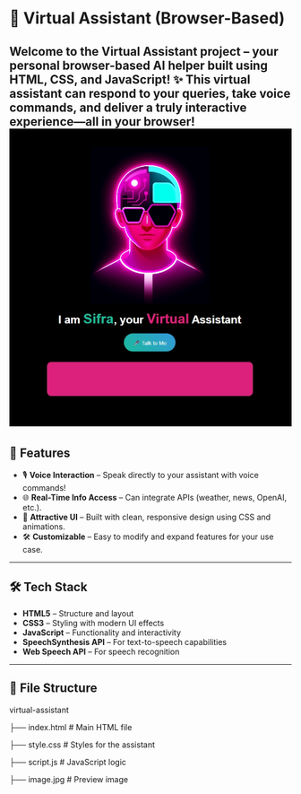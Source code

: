 # 🤖 Virtual Assistant (Browser-Based)

Welcome to the **Virtual Assistant** project – your personal browser-based AI helper built using HTML, CSS, and JavaScript! ✨ This virtual assistant can respond to your queries, take voice commands, and deliver a truly interactive experience—all in your browser!
![image alt](https://github.com/mansi-katiyar/virtual-assistant-Assistify/blob/f535d60c81bccc5af673ea9149aea5c5ef3cfb84/output-screenshort.png)
---

## 🚀 Features

- 🎙️ **Voice Interaction** – Speak directly to your assistant with voice commands!
- 🌐 **Real-Time Info Access** – Can integrate APIs (weather, news, OpenAI, etc.).
- 🎨 **Attractive UI** – Built with clean, responsive design using CSS and animations.
- 🛠️ **Customizable** – Easy to modify and expand features for your use case.

---

## 🛠️ Tech Stack

- **HTML5** – Structure and layout
- **CSS3** – Styling with modern UI effects
- **JavaScript** – Functionality and interactivity
- **SpeechSynthesis API** – For text-to-speech capabilities
- **Web Speech API** – For speech recognition

---

## 📁 File Structure
virtual-assistant

├── index.html       # Main HTML file

├── style.css        # Styles for the assistant

├── script.js        # JavaScript logic

├── image.jpg        # Preview image
